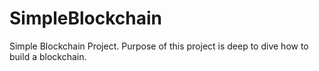 # SimpleBlockchain
Simple Blockchain Project. Purpose of this project is deep to dive how to build a blockchain. 
